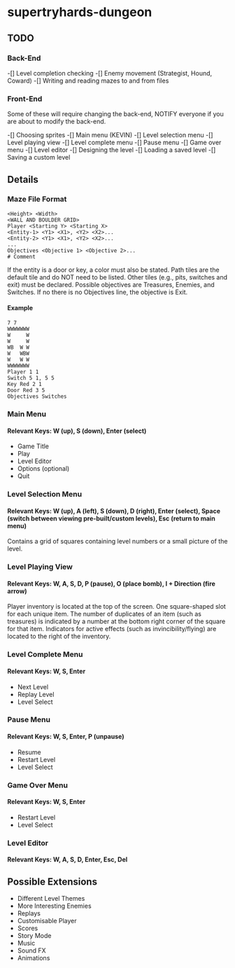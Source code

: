 # supertryhards-dungeon

## TODO
### Back-End
-[] Level completion checking
-[] Enemy movement (Strategist, Hound, Coward)
-[] Writing and reading mazes to and from files

### Front-End
Some of these will require changing the back-end,
NOTIFY everyone if you are about to modify the
back-end.

-[] Choosing sprites
-[] Main menu (KEVIN)
-[] Level selection menu
-[] Level playing view
-[] Level complete menu
-[] Pause menu
-[] Game over menu
-[] Level editor
  -[] Designing the level
  -[] Loading a saved level
  -[] Saving a custom level

## Details
### Maze File Format
```
<Height> <Width>
<WALL AND BOULDER GRID>
Player <Starting Y> <Starting X>
<Entity-1> <Y1> <X1>, <Y2> <X2>...
<Entity-2> <Y1> <X1>, <Y2> <X2>...
...
Objectives <Objective 1> <Objective 2>...
# Comment
```

If the entity is a door or key, a color must also be stated.
Path tiles are the default tile and do NOT need to be listed.
Other tiles (e.g., pits, switches and exit) must be declared.
Possible objectives are Treasures, Enemies, and Switches. If
no there is no Objectives line, the objective is Exit.

#### Example
```
7 7
WWWWWWW
W     W
W     W
WB  W W
W   WBW
W   W W
WWWWWWW
Player 1 1
Switch 5 1, 5 5
Key Red 2 1
Door Red 3 5
Objectives Switches
```

### Main Menu
#### Relevant Keys: W (up), S (down), Enter (select)
- Game Title
- Play
- Level Editor
- Options (optional)
- Quit

### Level Selection Menu
#### Relevant Keys: W (up), A (left), S (down), D (right), Enter (select), Space (switch between viewing pre-built/custom levels), Esc (return to main menu)
Contains a grid of squares containing level numbers or a small picture of the level.

### Level Playing View
#### Relevant Keys: W, A, S, D, P (pause), O (place bomb), I + Direction (fire arrow)
Player inventory is located at the top of the screen. One square-shaped slot for each
unique item. The number of duplicates of an item (such as treasures) is indicated by a
number at the bottom right corner of the square for that item. Indicators for active
effects (such as invincibility/flying) are located to the right of the inventory.

### Level Complete Menu
#### Relevant Keys: W, S, Enter
- Next Level
- Replay Level
- Level Select

### Pause Menu
#### Relevant Keys: W, S, Enter, P (unpause)
- Resume
- Restart Level
- Level Select

### Game Over Menu
#### Relevant Keys: W, S, Enter
- Restart Level
- Level Select

### Level Editor
#### Relevant Keys: W, A, S, D, Enter, Esc, Del

## Possible Extensions
- Different Level Themes
- More Interesting Enemies
- Replays
- Customisable Player
- Scores
- Story Mode
- Music
- Sound FX
- Animations

